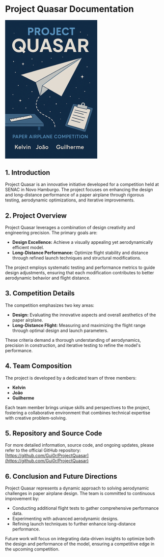 # Project Quasar Documentation

<img src="https://raw.githubusercontent.com/Gui0r/ProjectQuasar/main/ChatGPT%20Image%203%20de%20abr.%20de%202025%2C%2019_15_44.png" alt="texto" width="300" />

## 1. Introduction

Project Quasar is an innovative initiative developed for a competition held at SENAC in Novo Hamburgo. The project focuses on enhancing the design and long-distance performance of a paper airplane through rigorous testing, aerodynamic optimizations, and iterative improvements.

## 2. Project Overview

Project Quasar leverages a combination of design creativity and engineering precision. The primary goals are:

- **Design Excellence:** Achieve a visually appealing yet aerodynamically efficient model.
- **Long-Distance Performance:** Optimize flight stability and distance through refined launch techniques and structural modifications.

The project employs systematic testing and performance metrics to guide design adjustments, ensuring that each modification contributes to better aerodynamic behavior and flight distance.

## 3. Competition Details

The competition emphasizes two key areas:

- **Design:** Evaluating the innovative aspects and overall aesthetics of the paper airplane.
- **Long-Distance Flight:** Measuring and maximizing the flight range through optimal design and launch parameters.

These criteria demand a thorough understanding of aerodynamics, precision in construction, and iterative testing to refine the model's performance.

## 4. Team Composition

The project is developed by a dedicated team of three members:

- **Kelvin**
- **João**
- **Guilherme**

Each team member brings unique skills and perspectives to the project, fostering a collaborative environment that combines technical expertise with creative problem-solving.

## 5. Repository and Source Code

For more detailed information, source code, and ongoing updates, please refer to the official GitHub repository:  
[https://github.com/Gui0r/ProjectQuasar](https://github.com/Gui0r/ProjectQuasar)

## 6. Conclusion and Future Directions

Project Quasar represents a dynamic approach to solving aerodynamic challenges in paper airplane design. The team is committed to continuous improvement by:

- Conducting additional flight tests to gather comprehensive performance data.
- Experimenting with advanced aerodynamic designs.
- Refining launch techniques to further enhance long-distance performance.

Future work will focus on integrating data-driven insights to optimize both the design and performance of the model, ensuring a competitive edge in the upcoming competition.
